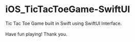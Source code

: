 # iOS_TicTacToeGame-SwiftUI
Tic Tac Toe Game built in Swift using SwiftUI Interface.
<br> <br>
Have fun playing! Thank you.

